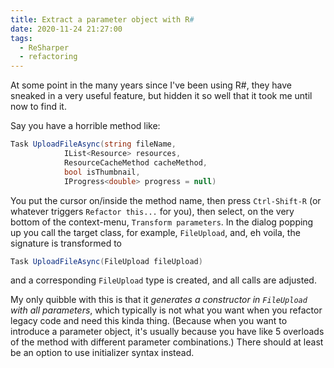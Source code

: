 ```yaml
---
title: Extract a parameter object with R#
date: 2020-11-24 21:27:00
tags:
  - ReSharper
  - refactoring
---
```



At some point in the many years since I've been using R#, they have sneaked in a very useful feature, but hidden it so well that it took me until now to find it.


Say you have a horrible method like:
```csharp
Task UploadFileAsync(string fileName,
            IList<Resource> resources,
            ResourceCacheMethod cacheMethod,
            bool isThumbnail,
            IProgress<double> progress = null)
```

You put the cursor on/inside the method name, then press `Ctrl-Shift-R` (or whatever triggers `Refactor this...` for you), then select, on the very bottom of the context-menu, `Transform parameters`. In the dialog popping up you call the target class, for example, `FileUpload`, and, eh voila, the signature is transformed to

```csharp
Task UploadFileAsync(FileUpload fileUpload)
```

and a corresponding `FileUpload` type is created, and all calls are adjusted. 


My only quibble with this is that it *generates a constructor in `FileUpload` with all parameters*, which typically is not what you want when you refactor legacy code and need this kinda thing. (Because when you want to introduce a parameter object, it's usually because you have like 5 overloads of the method with different parameter combinations.) There should at least be an option to use initializer syntax instead.
